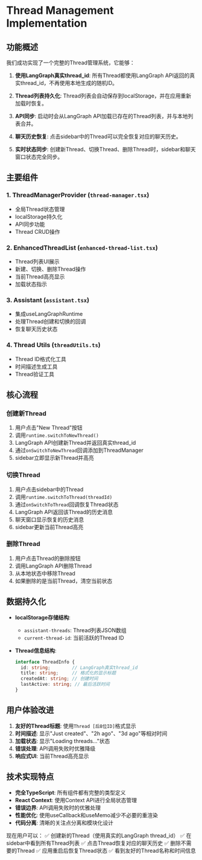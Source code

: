 # Thread Management Implementation

## 功能概述

我们成功实现了一个完整的Thread管理系统，它能够：

1. **使用LangGraph真实thread_id**: 所有Thread都使用LangGraph API返回的真实thread_id，不再使用本地生成的随机ID。

2. **Thread列表持久化**: Thread列表会自动保存到localStorage，并在应用重新加载时恢复。

3. **API同步**: 启动时会从LangGraph API加载已存在的Thread列表，并与本地列表合并。

4. **聊天历史恢复**: 点击sidebar中的Thread可以完全恢复对应的聊天历史。

5. **实时状态同步**: 创建新Thread、切换Thread、删除Thread时，sidebar和聊天窗口状态完全同步。

## 主要组件

### 1. ThreadManagerProvider (`thread-manager.tsx`)
- 全局Thread状态管理
- localStorage持久化
- API同步功能
- Thread CRUD操作

### 2. EnhancedThreadList (`enhanced-thread-list.tsx`)
- Thread列表UI展示
- 新建、切换、删除Thread操作
- 当前Thread高亮显示
- 加载状态指示

### 3. Assistant (`assistant.tsx`)
- 集成useLangGraphRuntime
- 处理Thread创建和切换的回调
- 恢复聊天历史状态

### 4. Thread Utils (`threadUtils.ts`)
- Thread ID格式化工具
- 时间描述生成工具
- Thread验证工具

## 核心流程

### 创建新Thread
1. 用户点击"New Thread"按钮
2. 调用`runtime.switchToNewThread()`
3. LangGraph API创建新Thread并返回真实thread_id
4. 通过`onSwitchToNewThread`回调添加到ThreadManager
5. sidebar立即显示新Thread并高亮

### 切换Thread
1. 用户点击sidebar中的Thread
2. 调用`runtime.switchToThread(threadId)`
3. 通过`onSwitchToThread`回调恢复Thread状态
4. LangGraph API返回该Thread的历史消息
5. 聊天窗口显示恢复的历史消息
6. sidebar更新当前Thread高亮

### 删除Thread
1. 用户点击Thread的删除按钮
2. 调用LangGraph API删除Thread
3. 从本地状态中移除Thread
4. 如果删除的是当前Thread，清空当前状态

## 数据持久化

- **localStorage存储结构**:
  - `assistant-threads`: Thread列表JSON数组
  - `current-thread-id`: 当前活跃的Thread ID

- **Thread信息结构**:
  ```typescript
  interface ThreadInfo {
    id: string;        // LangGraph真实thread_id
    title: string;     // 格式化的显示标题
    createdAt: string; // 创建时间
    lastActive: string; // 最后活跃时间
  }
  ```

## 用户体验改进

1. **友好的Thread标题**: 使用`Thread [后8位ID]`格式显示
2. **时间描述**: 显示"Just created"、"2h ago"、"3d ago"等相对时间
3. **加载状态**: 显示"Loading threads..."状态
4. **错误处理**: API调用失败时优雅降级
5. **响应式UI**: 当前Thread高亮显示

## 技术实现特点

- **完全TypeScript**: 所有组件都有完整的类型定义
- **React Context**: 使用Context API进行全局状态管理
- **错误边界**: API调用失败时的优雅处理
- **性能优化**: 使用useCallback和useMemo减少不必要的重渲染
- **代码分离**: 清晰的关注点分离和模块化设计

现在用户可以：
✅ 创建新的Thread（使用真实的LangGraph thread_id）
✅ 在sidebar中看到所有Thread列表
✅ 点击Thread恢复对应的聊天历史
✅ 删除不需要的Thread
✅ 应用重启后恢复Thread状态
✅ 看到友好的Thread名称和时间信息
